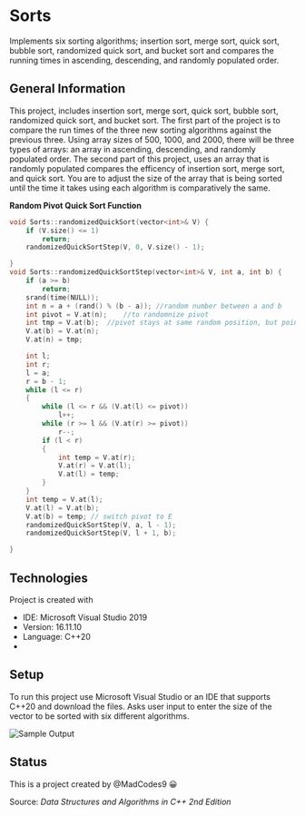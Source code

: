 # Sorts
Implements six sorting algorithms; insertion sort, merge sort, quick sort, bubble sort, 
randomized quick sort, and bucket sort and compares the running times in ascending, 
descending, and randomly populated order.

## General Information 
This project, includes insertion sort, merge sort, quick sort, bubble sort, 
randomized quick sort, and bucket sort. The first part of the project is to compare the 
run times of the three new sorting algorithms against the previous three. Using array 
sizes of 500, 1000, and 2000, there will be three types of arrays: an array in ascending, 
descending, and randomly populated order. The second part of this project, uses an array 
that is randomly populated compares the efficency of insertion sort, merge sort, and quick 
sort. You are to adjust the size of the array that is being sorted until the time it takes
using each algorithm is comparatively the same.   

**Random Pivot Quick Sort Function**
```C++
void Sorts::randomizedQuickSort(vector<int>& V) {
    if (V.size() <= 1)
        return;
    randomizedQuickSortStep(V, 0, V.size() - 1);

}
void Sorts::randomizedQuickSortStep(vector<int>& V, int a, int b) {
    if (a >= b)
        return;
    srand(time(NULL));
    int n = a + (rand() % (b - a)); //random number between a and b
    int pivot = V.at(n);    //to randomnize pivot 
    int tmp = V.at(b);  //pivot stays at same random position, but points to last element 
    V.at(b) = V.at(n);
    V.at(n) = tmp;

    int l;
    int r;
    l = a;
    r = b - 1;
    while (l <= r)
    {
        while (l <= r && (V.at(l) <= pivot))
            l++;
        while (r >= l && (V.at(r) >= pivot))
            r--;
        if (l < r)
        {
            int temp = V.at(r);
            V.at(r) = V.at(l);
            V.at(l) = temp;
        }
    }
    int temp = V.at(l);
    V.at(l) = V.at(b);
    V.at(b) = temp; // switch pivot to E
    randomizedQuickSortStep(V, a, l - 1);
    randomizedQuickSortStep(V, l + 1, b);

}
```


## Technologies
Project is created with 
* IDE: Microsoft Visual Studio 2019
* Version: 16.11.10
* Language: C++20
* 
## Setup
To run this project use Microsoft Visual Studio or an IDE that supports C++20 and download the files.
Asks user input to enter the size of the vector to be sorted with six different algorithms.

![Sample Output]()

## Status 
This is a project created by @MadCodes9 :grinning:

Source: *Data Structures and Algorithms in C++ 2nd Edition*
